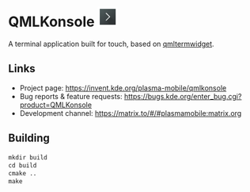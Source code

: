 <!--
- SPDX-FileCopyrightText: None
- SPDX-License-Identifier: CC0-1.0
-->

# QMLKonsole <img src="logo.png" width="40"/> 

A terminal application built for touch, based on [qmltermwidget](https://github.com/Swordfish90/qmltermwidget).

## Links

* Project page: https://invent.kde.org/plasma-mobile/qmlkonsole
* Bug reports & feature requests: https://bugs.kde.org/enter_bug.cgi?product=QMLKonsole
* Development channel: https://matrix.to/#/#plasmamobile:matrix.org

## Building

```
mkdir build
cd build
cmake ..
make
```
